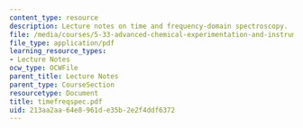 ```yaml
---
content_type: resource
description: Lecture notes on time and frequency-domain spectroscopy.
file: /media/courses/5-33-advanced-chemical-experimentation-and-instrumentation-fall-2007/213aa2aa64e8961de35b2e2f4ddf6372_timefreqspec.pdf
file_type: application/pdf
learning_resource_types:
- Lecture Notes
ocw_type: OCWFile
parent_title: Lecture Notes
parent_type: CourseSection
resourcetype: Document
title: timefreqspec.pdf
uid: 213aa2aa-64e8-961d-e35b-2e2f4ddf6372
---
```

